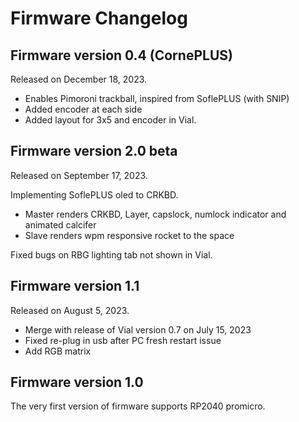 # Firmware Changelog

## Firmware version 0.4 (CornePLUS)
Released on December 18, 2023.
- Enables Pimoroni trackball, inspired from SoflePLUS  (with SNIP)
- Added encoder at each side
- Added layout for 3x5 and encoder in Vial.


## Firmware version 2.0 beta
Released on September 17, 2023.

Implementing SoflePLUS oled to CRKBD.
- Master renders CRKBD, Layer, capslock, numlock indicator and animated calcifer
- Slave renders wpm responsive rocket to the space

Fixed bugs on RBG lighting tab not shown in Vial.

## Firmware version 1.1
Released on August 5, 2023.

- Merge with release of Vial version 0.7 on July 15, 2023
- Fixed re-plug in usb after PC fresh restart issue
- Add RGB matrix

## Firmware version 1.0
The very first version of firmware supports RP2040 promicro.
